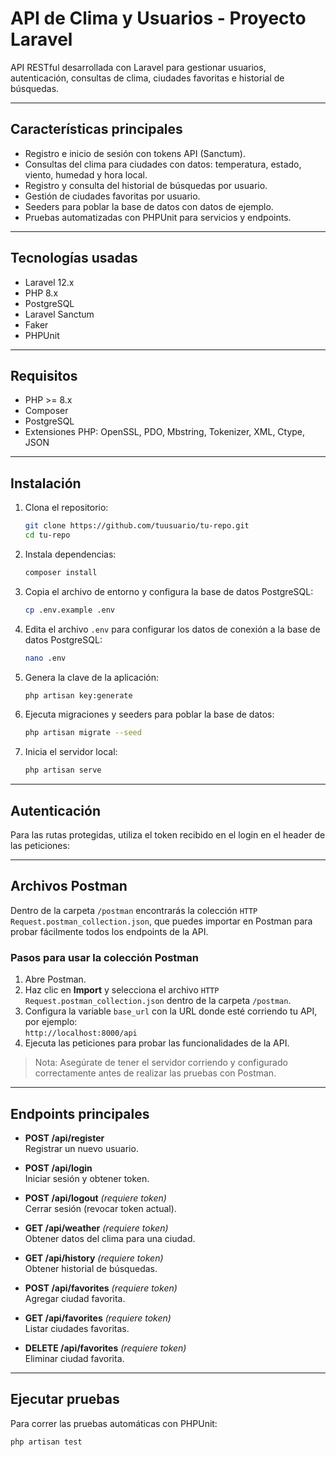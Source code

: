 # API de Clima y Usuarios - Proyecto Laravel

API RESTful desarrollada con Laravel para gestionar usuarios, autenticación, consultas de clima, ciudades favoritas e historial de búsquedas.

---

## Características principales

- Registro e inicio de sesión con tokens API (Sanctum).
- Consultas del clima para ciudades con datos: temperatura, estado, viento, humedad y hora local.
- Registro y consulta del historial de búsquedas por usuario.
- Gestión de ciudades favoritas por usuario.
- Seeders para poblar la base de datos con datos de ejemplo.
- Pruebas automatizadas con PHPUnit para servicios y endpoints.

---

## Tecnologías usadas

- Laravel 12.x  
- PHP 8.x  
- PostgreSQL  
- Laravel Sanctum  
- Faker  
- PHPUnit  

---

## Requisitos

- PHP >= 8.x  
- Composer  
- PostgreSQL  
- Extensiones PHP: OpenSSL, PDO, Mbstring, Tokenizer, XML, Ctype, JSON  

---

## Instalación

1. Clona el repositorio:

    ```bash
    git clone https://github.com/tuusuario/tu-repo.git
    cd tu-repo
    ```

2. Instala dependencias:

    ```bash
    composer install
    ```

3. Copia el archivo de entorno y configura la base de datos PostgreSQL:

    ```bash
    cp .env.example .env
    ```

4. Edita el archivo `.env` para configurar los datos de conexión a la base de datos PostgreSQL:

    ```bash
    nano .env
    ```

5. Genera la clave de la aplicación:

    ```bash
    php artisan key:generate
    ```

6. Ejecuta migraciones y seeders para poblar la base de datos:

    ```bash
    php artisan migrate --seed
    ```

7. Inicia el servidor local:

    ```bash
    php artisan serve
    ```

---

## Autenticación

Para las rutas protegidas, utiliza el token recibido en el login en el header de las peticiones:


---

## Archivos Postman

Dentro de la carpeta `/postman` encontrarás la colección `HTTP Request.postman_collection.json`, que puedes importar en Postman para probar fácilmente todos los endpoints de la API.

### Pasos para usar la colección Postman

1. Abre Postman.  
2. Haz clic en **Import** y selecciona el archivo `HTTP Request.postman_collection.json` dentro de la carpeta `/postman`.  
3. Configura la variable `base_url` con la URL donde esté corriendo tu API, por ejemplo:  
   `http://localhost:8000/api`  
4. Ejecuta las peticiones para probar las funcionalidades de la API.

> Nota: Asegúrate de tener el servidor corriendo y configurado correctamente antes de realizar las pruebas con Postman.

---

## Endpoints principales

- **POST /api/register**  
  Registrar un nuevo usuario.

- **POST /api/login**  
  Iniciar sesión y obtener token.

- **POST /api/logout** *(requiere token)*  
  Cerrar sesión (revocar token actual).

- **GET /api/weather** *(requiere token)*  
  Obtener datos del clima para una ciudad.

- **GET /api/history** *(requiere token)*  
  Obtener historial de búsquedas.

- **POST /api/favorites** *(requiere token)*  
  Agregar ciudad favorita.

- **GET /api/favorites** *(requiere token)*  
  Listar ciudades favoritas.

- **DELETE /api/favorites** *(requiere token)*  
  Eliminar ciudad favorita.

---

## Ejecutar pruebas

Para correr las pruebas automáticas con PHPUnit:

```bash
php artisan test
